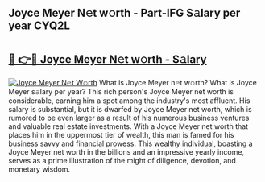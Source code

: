 ## Joyce Meyer N𝚎t w𝚘rth - Part-IFG S𝚊lary per year CYQ2L

# <h2><a href="http://gc26igy.nevu.top/?p=Joyce+Meyer">🔗 👉🔴 Joyce Meyer N𝚎t w𝚘rth - S𝚊lary</a></h2>

[![Joyce Meyer N𝚎t W𝚘rth](https://i.imgur.com/Oavwk0R.jpeg)](http://gc26igy.nevu.top/?p=Joyce+Meyer)
What is Joyce Meyer n𝚎t w𝚘rth? What is Joyce Meyer s𝚊lary per year?
This rich person's Joyce Meyer net worth is considerable, earning him a spot among the industry's most affluent. His salary is substantial, but it is dwarfed by Joyce Meyer net worth, which is rumored to be even larger as a result of his numerous business ventures and valuable real estate investments. With a Joyce Meyer net worth that places him in the uppermost tier of wealth, this man is famed for his business savvy and financial prowess. This wealthy individual, boasting a Joyce Meyer net worth in the billions and an impressive yearly income, serves as a prime illustration of the might of diligence, devotion, and monetary wisdom.
